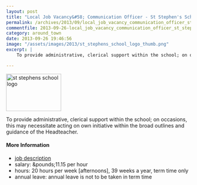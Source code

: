 ```yaml
---
layout: post
title: "Local Job Vacancy&#58; Communication Officer - St Stephen's School"
permalink: /archives/2013/09/local_job_vacancy_communication_officer_st_stephen.html
commentfile: 2013-09-26-local_job_vacancy_communication_officer_st_stephen
category: around_town
date: 2013-09-26 19:46:56
image: "/assets/images/2013/st_stephens_school_logo_thumb.png"
excerpt: |
    To provide administrative, clerical support within the school; on occasions, this may necessitate acting on own initiative within the broad outlines and guidance of the Headteacher.

---
```


<a href="/assets/images/2013/st_stephens_school_logo.png" title="See larger version of - st stephens school logo"><img src="/assets/images/2013/st_stephens_school_logo_thumb.png" width="150" height="102" alt="st stephens school logo" class=" right" /></a>

To provide administrative, clerical support within the school; on occasions, this may necessitate acting on own initiative within the broad outlines and guidance of the Headteacher.

#### More Information

-   [job description](/assets/images/2013/st-stephens-vacancy-comms_officer_201309.pdf)
-   salary: &pounds;11.15 per hour
-   hours: 20 hours per week \[afternoons\], 39 weeks a year, term time only
-   annual leave: annual leave is not to be taken in term time
